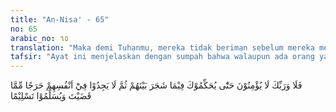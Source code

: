 ```yaml
---
title: "An-Nisa' - 65"
no: 65
arabic_no: ٦٥
translation: "Maka demi Tuhanmu, mereka tidak beriman sebelum mereka menjadikan engkau (Muhammad) sebagai hakim dalam perkara yang mereka perselisihkan, (sehingga) kemudian tidak ada rasa keberatan dalam hati mereka terhadap putusan yang engkau berikan, dan mereka menerima dengan sepenuhnya."
tafsir: "Ayat ini menjelaskan dengan sumpah bahwa walaupun ada orang yang mengaku beriman, tetapi pada hakikatnya tidaklah mereka beriman selama mereka tidak mau bertahkim kepada Rasul. Rasulullah saw pernah mengambil keputusan dalam perselisihan yang terjadi di antara mereka, seperti yang terjadi pada orang-orang munafik. Atau mereka bertahkim kepada Rasul tetapi kalau putusannya tidak sesuai dengan keinginan mereka lalu merasa keberatan dan tidak senang atas putusan itu, seperti putusan Nabi untuk az-Zubair bin Awwam ketika seorang laki-laki dari kaum Ansar yang tersebut di atas datang dan bertahkim kepada Rasulullah.\n\nJadi orang yang benar-benar beriman haruslah mau bertahkim kepada Rasulullah dan menerima putusannya dengan sepenuh hati tanpa merasa curiga dan keberatan. Memang putusan seorang hakim baik ia seorang rasul maupun bukan, haruslah berdasarkan kenyataan dan bukti-bukti yang cukup."
---
```

فَلَا وَرَبِّكَ لَا يُؤْمِنُوْنَ حَتّٰى يُحَكِّمُوْكَ فِيْمَا شَجَرَ بَيْنَهُمْ ثُمَّ لَا يَجِدُوْا فِيْٓ اَنْفُسِهِمْ حَرَجًا مِّمَّا قَضَيْتَ وَيُسَلِّمُوْا تَسْلِيْمًا 